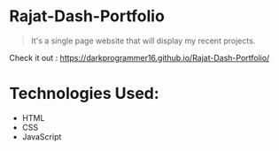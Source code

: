 # Rajat-Dash-Portfolio
  > It's a single page website that will display my recent projects.
  
Check it out : https://darkprogrammer16.github.io/Rajat-Dash-Portfolio/

# Technologies Used:
* HTML 
* CSS 
* JavaScript
